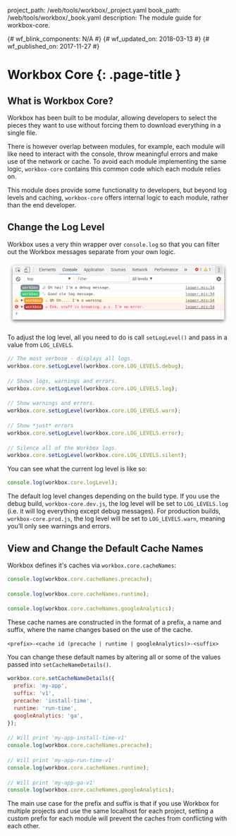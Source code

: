 project_path: /web/tools/workbox/_project.yaml book_path: /web/tools/workbox/_book.yaml description: The module guide for workbox-core.

{# wf_blink_components: N/A #} {# wf_updated_on: 2018-03-13 #} {# wf_published_on: 2017-11-27 #}

# Workbox Core {: .page-title }

## What is Workbox Core?

Workbox has been built to be modular, allowing developers to select the pieces they want to use without forcing them to download everything in a single file.

There is however overlap between modules, for example, each module will like need to interact with the console, throw meaningful errors and make use of the network or cache. To avoid each module implementing the same logic, `workbox-core` contains this common code which each module relies on.

This module does provide some functionality to developers, but beyond log levels and caching, `workbox-core` offers internal logic to each module, rather than the end developer.

## Change the Log Level

Workbox uses a very thin wrapper over `console.log` so that you can filter out the Workbox messages separate from your own logic.

![workbox-core Log Demo](../images/modules/workbox-core/workbox-core_logs.png)

To adjust the log level, all you need to do is call `setLogLevel()` and pass in a value from `LOG_LEVELS`.

```javascript
// The most verbose - displays all logs.
workbox.core.setLogLevel(workbox.core.LOG_LEVELS.debug);

// Shows logs, warnings and errors.
workbox.core.setLogLevel(workbox.core.LOG_LEVELS.log);

// Show warnings and errors.
workbox.core.setLogLevel(workbox.core.LOG_LEVELS.warn);

// Show *just* errors
workbox.core.setLogLevel(workbox.core.LOG_LEVELS.error);

// Silence all of the Workbox logs.
workbox.core.setLogLevel(workbox.core.LOG_LEVELS.silent);
```

You can see what the current log level is like so:

```javascript
console.log(workbox.core.logLevel);
```

The default log level changes depending on the build type. If you use the debug build, `workbox-core.dev.js`, the log level will be set to `LOG_LEVELS.log` (i.e. it will log everything except debug messages). For production builds, `workbox-core.prod.js`, the log level will be set to `LOG_LEVELS.warn`, meaning you’ll only see warnings and errors.

## View and Change the Default Cache Names

Workbox defines it's caches via `workbox.core.cacheNames`:

```javascript
console.log(workbox.core.cacheNames.precache);

console.log(workbox.core.cacheNames.runtime);

console.log(workbox.core.cacheNames.googleAnalytics);
```

These cache names are constructed in the format of a prefix, a name and suffix, where the name changes based on the use of the cache.

`<prefix>-<cache id (precache | runtime | googleAnalytics)>-<suffix>`

You can change these default names by altering all or some of the values passed into `setCacheNameDetails()`.

```javascript
workbox.core.setCacheNameDetails({
  prefix: 'my-app',
  suffix: 'v1',
  precache: 'install-time',
  runtime: 'run-time',
  googleAnalytics: 'ga',
});

// Will print 'my-app-install-time-v1'
console.log(workbox.core.cacheNames.precache);

// Will print 'my-app-run-time-v1'
console.log(workbox.core.cacheNames.runtime);

// Will print 'my-app-ga-v1'
console.log(workbox.core.cacheNames.googleAnalytics);
```

The main use case for the prefix and suffix is that if you use Workbox for multiple projects and use the same localhost for each project, setting a custom prefix for each module will prevent the caches from conflicting with each other.
